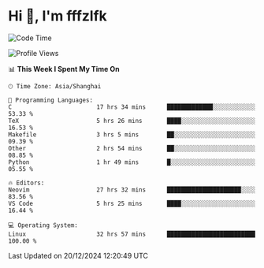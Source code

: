 # Hi 👋, I'm fffzlfk

<!--START_SECTION:waka-->
![Code Time](http://img.shields.io/badge/Code%20Time-1%2C030%20hrs%2019%20mins-blue)

![Profile Views](http://img.shields.io/badge/Profile%20Views-0-blue)

📊 **This Week I Spent My Time On** 

```text
🕑︎ Time Zone: Asia/Shanghai

💬 Programming Languages: 
C                        17 hrs 34 mins      █████████████░░░░░░░░░░░░   53.33 % 
TeX                      5 hrs 26 mins       ████░░░░░░░░░░░░░░░░░░░░░   16.53 % 
Makefile                 3 hrs 5 mins        ██░░░░░░░░░░░░░░░░░░░░░░░   09.39 % 
Other                    2 hrs 54 mins       ██░░░░░░░░░░░░░░░░░░░░░░░   08.85 % 
Python                   1 hr 49 mins        █░░░░░░░░░░░░░░░░░░░░░░░░   05.55 % 

🔥 Editors: 
Neovim                   27 hrs 32 mins      █████████████████████░░░░   83.56 % 
VS Code                  5 hrs 25 mins       ████░░░░░░░░░░░░░░░░░░░░░   16.44 % 

💻 Operating System: 
Linux                    32 hrs 57 mins      █████████████████████████   100.00 % 
```


 Last Updated on 20/12/2024 12:20:49 UTC
<!--END_SECTION:waka-->
